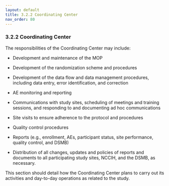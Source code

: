 ```yaml
---
layout: default
title: 3.2.2 Coordinating Center
nav_order: 80
---
```


### 3.2.2 Coordinating Center

The responsibilities of the Coordinating Center may include:

-   Development and maintenance of the MOP

-   Development of the randomization scheme and procedures

-   Development of the data flow and data management procedures,
    including data entry, error identification, and correction

-   AE monitoring and reporting

-   Communications with study sites, scheduling of meetings and training
    sessions, and responding to and documenting ad hoc communications

-   Site visits to ensure adherence to the protocol and procedures

-   Quality control procedures

-   Reports (e.g., enrollment, AEs, participant status, site
    performance, quality control, and DSMB)

-   Distribution of all changes, updates and policies of reports and
    documents to all participating study sites, NCCIH, and the DSMB, as
    necessary.

This section should detail how the Coordinating Center plans to carry
out its activities and day-to-day operations as related to the study.

